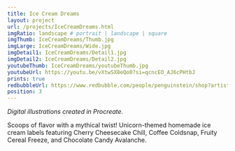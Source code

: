 ```yaml
---
title: Ice Cream Dreams
layout: project
url: /projects/IceCreamDreams.html
imgRatio: landscape # portrait | landscape | square
imgThumb: IceCreamDreams/Thumb.jpg
imgLarge: IceCreamDreams/Wide.jpg
imgDetail1: IceCreamDreams/Detail1.jpg
imgDetail2: IceCreamDreams/Detail2.jpg
youtubeThumb: IceCreamDreams/youtubeThumb.jpg
youtubeUrl: https://youtu.be/vXtwSX8eQo0?si=qcncEO_AJ6cPHtbJ
prints: true
redbubbleUrl: https://www.redbubble.com/people/penguinstein/shop?artistUserName=penguinstein&asc=u&collections=4247104
position: 3
---
```

*Digital illustrations created in Procreate.*

Scoops of flavor with a mythical twist! Unicorn-themed homemade ice cream labels featuring Cherry Cheesecake Chill, Coffee Coldsnap, Fruity Cereal Freeze, and Chocolate Candy Avalanche.